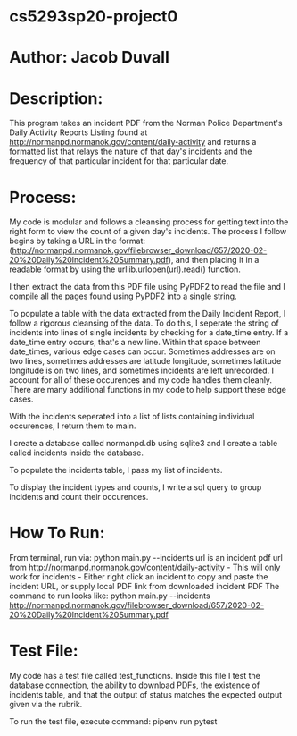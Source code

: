 # cs5293sp20-project0
# Author: Jacob Duvall


# Description:
This program takes an incident PDF from the Norman Police Department's Daily Activity Reports Listing found at http://normanpd.normanok.gov/content/daily-activity and returns a formatted list that relays the nature of that day's incidents and the frequency of that particular incident for that particular date. 


# Process:
My code is modular and follows a cleansing process for getting text into the right form to view the count of a given day's incidents. The process I follow begins by taking a URL in the format: (http://normanpd.normanok.gov/filebrowser_download/657/2020-02-20%20Daily%20Incident%20Summary.pdf), and then placing it in a readable format by using the urllib.urlopen(url).read() function.

I then extract the data from this PDF file using PyPDF2 to read the file and I compile all the pages found using PyPDF2 into a single string.

To populate a table with the data extracted from the Daily Incident Report, I follow a rigorous cleansing of the data. To do this, I seperate the string of incidents into lines of single incidents by checking for a date_time entry. If a date_time entry occurs, that's a new line. Within that space between date_times, various edge cases can occur. Sometimes addresses are on two lines, sometimes addresses are latitude longitude, sometimes latitude longitude is on two lines, and sometimes incidents are left unrecorded. I account for all of these occurences and my code handles them cleanly. There are many additional functions in my code to help support these edge cases.

With the incidents seperated into a list of lists containing individual occurences, I return them to main.

I create a database called normanpd.db using sqlite3 and I create a table called incidents inside the database.

To populate the incidents table, I pass my list of incidents.

To display the incident types and counts, I write a sql query to group incidents and count their occurences.


# How To Run:
 From terminal, run via: python main.py --incidents <url>
 url is an incident pdf url from http://normanpd.normanok.gov/content/daily-activity
         - This will only work for incidents
         - Either right click an incident to copy and paste the incident URL, or supply local PDF link from downloaded incident PDF
 The command to run looks like: python main.py --incidents http://normanpd.normanok.gov/filebrowser_download/657/2020-02-20%20Daily%20Incident%20Summary.pdf
 
 
 # Test File:
 My code has a test file called test_functions. Inside this file I test the database connection, the ability to download PDFs, the existence of incidents table, and that the output of status matches the expected output given via the rubrik. 
 
 To run the test file, execute command: pipenv run pytest

 

